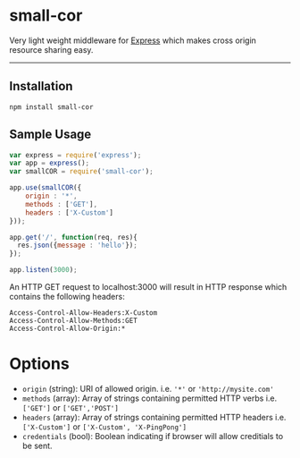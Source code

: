small-cor
========

Very light weight middleware for [Express](https://github.com/visionmedia/express) which makes cross origin resource sharing easy.

---

## Installation
```
npm install small-cor
```
## Sample Usage
```js
var express = require('express');
var app = express();
var smallCOR = require('small-cor');

app.use(smallCOR({
    origin : '*',
	methods : ['GET'],
	headers : ['X-Custom']
}));

app.get('/', function(req, res){
  res.json({message : 'hello'});
});

app.listen(3000);
```
An HTTP GET request to localhost:3000 will result in HTTP response which contains the following headers:
```
Access-Control-Allow-Headers:X-Custom
Access-Control-Allow-Methods:GET
Access-Control-Allow-Origin:*
```
Options
=======
* `origin`  (string): URI of allowed origin. i.e. `'*'` or `'http://mysite.com'`
* `methods` (array): Array of strings containing permitted HTTP verbs i.e. `['GET']` or `['GET','POST']`
* `headers`  (array): Array of strings containing permitted HTTP headers i.e. `['X-Custom']` or `['X-Custom', 'X-PingPong']`
* `credentials`  (bool): Boolean indicating if browser will allow creditials to be sent. 
